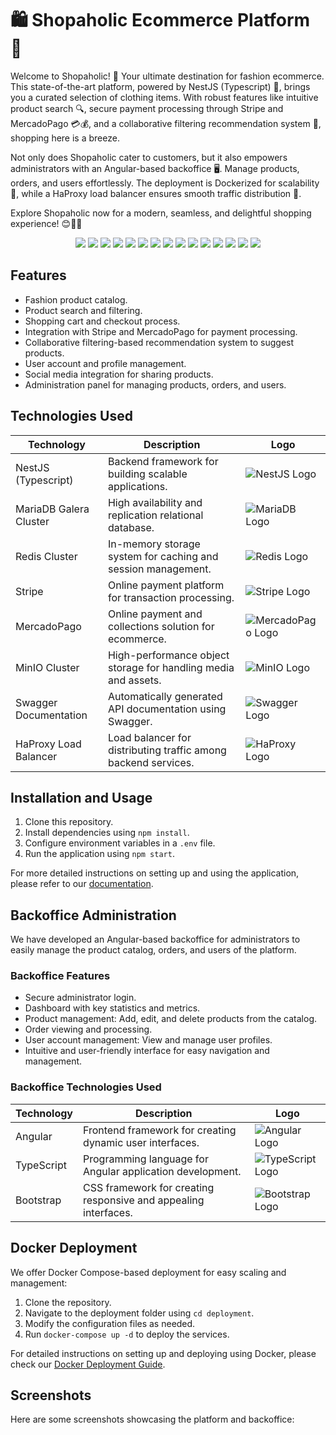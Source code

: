 # 🛍️ Shopaholic Ecommerce Platform 🛒

Welcome to Shopaholic! 🎉 Your ultimate destination for fashion ecommerce. This state-of-the-art platform, powered by NestJS (Typescript) 🚀, brings you a curated selection of clothing items. With robust features like intuitive product search 🔍, secure payment processing through Stripe and MercadoPago 💳💰, and a collaborative filtering recommendation system 🤝, shopping here is a breeze.

Not only does Shopaholic cater to customers, but it also empowers administrators with an Angular-based backoffice 🖥️. Manage products, orders, and users effortlessly. The deployment is Dockerized for scalability 🐳, while a HaProxy load balancer ensures smooth traffic distribution 🔄.

Explore Shopaholic now for a modern, seamless, and delightful shopping experience! 😊👗👠


<p align="center">
  <img src="https://img.shields.io/badge/TypeScript-007ACC?style=for-the-badge&logo=typescript&logoColor=white" />
  <img src="https://img.shields.io/badge/Visual_Studio_Code-0078D4?style=for-the-badge&logo=visual%20studio%20code&logoColor=white" />
  <img src="https://img.shields.io/badge/nestjs-E0234E?style=for-the-badge&logo=nestjs&logoColor=white" />
  <img src="https://img.shields.io/badge/Stripe-626CD9?style=for-the-badge&logo=Stripe&logoColor=white" />
  <img src="https://img.shields.io/badge/Angular-DD0031?style=for-the-badge&logo=angular&logoColor=white" />
  <img src="https://img.shields.io/badge/Node%20js-339933?style=for-the-badge&logo=nodedotjs&logoColor=white" />
  <img src="https://img.shields.io/badge/npm-CB3837?style=for-the-badge&logo=npm&logoColor=white" />
  <img src="https://img.shields.io/badge/MariaDB-003545?style=for-the-badge&logo=mariadb&logoColor=white" />
  <img src="https://img.shields.io/badge/redis-%23DD0031.svg?&style=for-the-badge&logo=redis&logoColor=white" />
  <img src="https://img.shields.io/badge/Swagger-85EA2D?style=for-the-badge&logo=Swagger&logoColor=white" />
  <img src="https://img.shields.io/badge/ts--node-3178C6?style=for-the-badge&logo=ts-node&logoColor=white" />
  <img src="https://img.shields.io/badge/prettier-1A2C34?style=for-the-badge&logo=prettier&logoColor=F7BA3E" />
  <img src="https://img.shields.io/badge/eslint-3A33D1?style=for-the-badge&logo=eslint&logoColor=white" />
  <img src="https://img.shields.io/badge/JWT-000000?style=for-the-badge&logo=JSON%20web%20tokens&logoColor=white" />
  <img src="https://img.shields.io/badge/Docker-2CA5E0?style=for-the-badge&logo=docker&logoColor=white" />
</p>

## Features

- Fashion product catalog.
- Product search and filtering.
- Shopping cart and checkout process.
- Integration with Stripe and MercadoPago for payment processing.
- Collaborative filtering-based recommendation system to suggest products.
- User account and profile management.
- Social media integration for sharing products.
- Administration panel for managing products, orders, and users.

## Technologies Used

| Technology                  | Description                                                                 | Logo                                                                                   |
|----------------------------|-----------------------------------------------------------------------------|----------------------------------------------------------------------------------------|
| NestJS (Typescript)        | Backend framework for building scalable applications.                     | ![NestJS Logo](url_to_logo)                                                           |
| MariaDB Galera Cluster     | High availability and replication relational database.                    | ![MariaDB Logo](url_to_logo)                                                          |
| Redis Cluster              | In-memory storage system for caching and session management.              | ![Redis Logo](url_to_logo)                                                           |
| Stripe                     | Online payment platform for transaction processing.                        | ![Stripe Logo](url_to_logo)                                                          |
| MercadoPago                | Online payment and collections solution for ecommerce.                    | ![MercadoPago Logo](url_to_logo)                                                     |
| MinIO Cluster              | High-performance object storage for handling media and assets.            | ![MinIO Logo](url_to_logo)                                                           |
| Swagger Documentation     | Automatically generated API documentation using Swagger.                  | ![Swagger Logo](url_to_logo)                                                         |
| HaProxy Load Balancer      | Load balancer for distributing traffic among backend services.             | ![HaProxy Logo](url_to_logo)                                                         |

## Installation and Usage

1. Clone this repository.
2. Install dependencies using `npm install`.
3. Configure environment variables in a `.env` file.
4. Run the application using `npm start`.

For more detailed instructions on setting up and using the application, please refer to our [documentation](link_to_documentation).

## Backoffice Administration

We have developed an Angular-based backoffice for administrators to easily manage the product catalog, orders, and users of the platform.

### Backoffice Features

- Secure administrator login.
- Dashboard with key statistics and metrics.
- Product management: Add, edit, and delete products from the catalog.
- Order viewing and processing.
- User account management: View and manage user profiles.
- Intuitive and user-friendly interface for easy navigation and management.

### Backoffice Technologies Used

| Technology  | Description                                                                | Logo                                                                                   |
|-------------|----------------------------------------------------------------------------|----------------------------------------------------------------------------------------|
| Angular     | Frontend framework for creating dynamic user interfaces.                   | ![Angular Logo](url_to_logo)                                                         |
| TypeScript  | Programming language for Angular application development.                  | ![TypeScript Logo](url_to_logo)                                                      |
| Bootstrap   | CSS framework for creating responsive and appealing interfaces.            | ![Bootstrap Logo](url_to_logo)                                                       |

## Docker Deployment

We offer Docker Compose-based deployment for easy scaling and management:

1. Clone the repository.
2. Navigate to the deployment folder using `cd deployment`.
3. Modify the configuration files as needed.
4. Run `docker-compose up -d` to deploy the services.

For detailed instructions on setting up and deploying using Docker, please check our [Docker Deployment Guide](link_to_docker_guide).

## Screenshots

Here are some screenshots showcasing the platform and backoffice:
